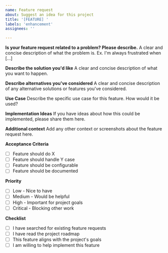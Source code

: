 ```yaml
---
name: Feature request
about: Suggest an idea for this project
title: '[FEATURE] '
labels: 'enhancement'
assignees: ''

---
```


**Is your feature request related to a problem? Please describe.**
A clear and concise description of what the problem is. Ex. I'm always frustrated when [...]

**Describe the solution you'd like**
A clear and concise description of what you want to happen.

**Describe alternatives you've considered**
A clear and concise description of any alternative solutions or features you've considered.

**Use Case**
Describe the specific use case for this feature. How would it be used?

**Implementation Ideas**
If you have ideas about how this could be implemented, please share them here.

**Additional context**
Add any other context or screenshots about the feature request here.

**Acceptance Criteria**
- [ ] Feature should do X
- [ ] Feature should handle Y case
- [ ] Feature should be configurable
- [ ] Feature should be documented

**Priority**
- [ ] Low - Nice to have
- [ ] Medium - Would be helpful
- [ ] High - Important for project goals
- [ ] Critical - Blocking other work

**Checklist**
- [ ] I have searched for existing feature requests
- [ ] I have read the project roadmap
- [ ] This feature aligns with the project's goals
- [ ] I am willing to help implement this feature